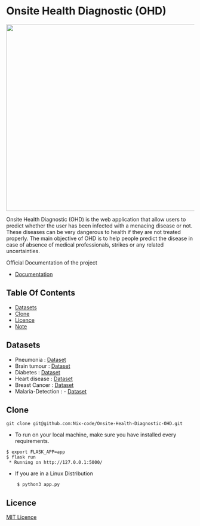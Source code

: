 # Onsite Health Diagnostic (OHD)

<img src="https://github.com/Nix-code/Onsite-Health-Diagnostic-OHD/blob/main/docs/src/disease.png" width="1100" height="500" />

<p>Onsite Health Diagnostic (OHD) is the web application that allow users to predict whether the user has been infected with a menacing disease or not. These diseases can be very dangerous to health if they are not treated properly. The main objective of OHD is to help people predict the disease in case of absence of medical professionals, strikes or any related uncertainties.</p>

<p> Official Documentation of the project</p>

-  [Documentation](https://nix-code.github.io/Onsite-Health-Diagnostic-OHD/)

## Table Of Contents

-   [Datasets](#Datasets)
-   [Clone](#Clone)
-   [Licence](#Licence)
-   [Note](#Note)



## Datasets
 - Pneumonia            :              [Dataset](https://www.kaggle.com/paultimothymooney/chest-xray-pneumonia)
 - Brain tumour         :              [Dataset](https://www.kaggle.com/ahmedhamada0/brain-tumor-detection)
 - Diabetes             :              [Dataset](https://github.com/Nix-code/Disease-Prediction-and-Deployment/blob/main/src/model/Diabetes/diabetes.csv)
 - Heart disease        :              [Dataset](https://github.com/Nix-code/Disease-Prediction-and-Deployment/blob/main/src/model/Heart%20disease/heart.csv)
 - Breast Cancer        :              [Dataset](https://github.com/Nix-code/Disease-Prediction-and-Deployment/blob/main/src/model/Breast%20Cancer/data.csv)
 - Malaria-Detection    :              - [Dataset](https://lhncbc.nlm.nih.gov/LHC-publications/pubs/MalariaDatasets.html#:~:text=Abstract%3A,the%20Malaria%20Screener%20research%20activity.&text=The%20dataset%20contains%20a%20total,of%20parasitized%20and%20uninfected%20cells.)

## Clone

```
git clone git@github.com:Nix-code/Onsite-Health-Diagnostic-OHD.git
```
- To run on your local machine, make sure you have installed every requirements.
```
$ export FLASK_APP=app
$ flask run
 * Running on http://127.0.0.1:5000/
 ```
 - If you are in a Linux Distribution
 ``` $ cd Onsite-Health-Diagnostic-OHD
     $ python3 app.py
```
 


## Licence

[MIT Licence](https://github.com/Nix-code/Onsite-Health-Diagnostic-OHD/blob/main/LICENSE)



